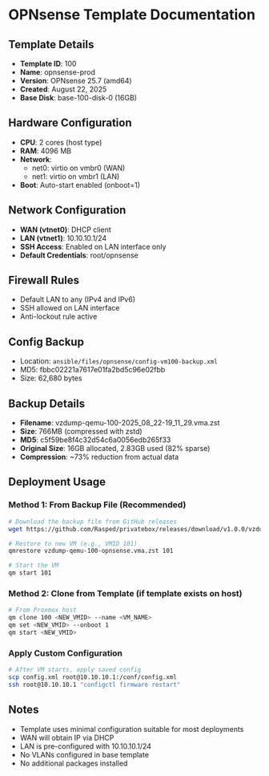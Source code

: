 # OPNsense Template Documentation

## Template Details
- **Template ID**: 100
- **Name**: opnsense-prod
- **Version**: OPNsense 25.7 (amd64)
- **Created**: August 22, 2025
- **Base Disk**: base-100-disk-0 (16GB)

## Hardware Configuration
- **CPU**: 2 cores (host type)
- **RAM**: 4096 MB
- **Network**:
  - net0: virtio on vmbr0 (WAN)
  - net1: virtio on vmbr1 (LAN)
- **Boot**: Auto-start enabled (onboot=1)

## Network Configuration
- **WAN (vtnet0)**: DHCP client
- **LAN (vtnet1)**: 10.10.10.1/24
- **SSH Access**: Enabled on LAN interface only
- **Default Credentials**: root/opnsense

## Firewall Rules
- Default LAN to any (IPv4 and IPv6)
- SSH allowed on LAN interface
- Anti-lockout rule active

## Config Backup
- Location: `ansible/files/opnsense/config-vm100-backup.xml`
- MD5: fbbc02221a7617e01fa2bd5c96e02fbb
- Size: 62,680 bytes

## Backup Details
- **Filename**: vzdump-qemu-100-2025_08_22-19_11_29.vma.zst
- **Size**: 766MB (compressed with zstd)
- **MD5**: c5f59be8f4c32d54c6a0056edb265f33
- **Original Size**: 16GB allocated, 2.83GB used (82% sparse)
- **Compression**: ~73% reduction from actual data

## Deployment Usage

### Method 1: From Backup File (Recommended)
```bash
# Download the backup file from GitHub releases
wget https://github.com/Rasped/privatebox/releases/download/v1.0.0/vzdump-qemu-100-opnsense.vma.zst

# Restore to new VM (e.g., VMID 101)
qmrestore vzdump-qemu-100-opnsense.vma.zst 101

# Start the VM
qm start 101
```

### Method 2: Clone from Template (if template exists on host)
```bash
# From Proxmox host
qm clone 100 <NEW_VMID> --name <VM_NAME>
qm set <NEW_VMID> --onboot 1
qm start <NEW_VMID>
```

### Apply Custom Configuration
```bash
# After VM starts, apply saved config
scp config.xml root@10.10.10.1:/conf/config.xml
ssh root@10.10.10.1 "configctl firmware restart"
```

## Notes
- Template uses minimal configuration suitable for most deployments
- WAN will obtain IP via DHCP
- LAN is pre-configured with 10.10.10.1/24
- No VLANs configured in base template
- No additional packages installed
